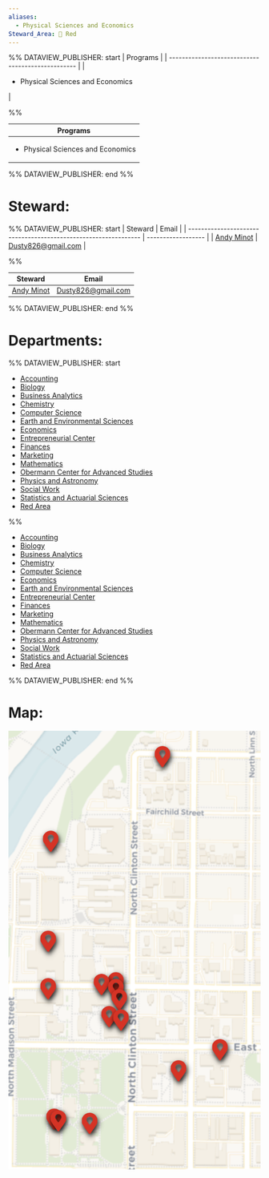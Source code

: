 ```yaml
---
aliases:
  - Physical Sciences and Economics
Steward_Area: 🔴 Red
---
```

%% DATAVIEW_PUBLISHER: start
| Programs                                          |
| ------------------------------------------------- |
| <ul><li>Physical Sciences and Economics</li></ul> |

%%

| Programs                                          |
| ------------------------------------------------- |
| <ul><li>Physical Sciences and Economics</li></ul> |

%% DATAVIEW_PUBLISHER: end %%

# Steward:
%% DATAVIEW_PUBLISHER: start
| Steward                                                         | Email              |
| --------------------------------------------------------------- | ------------------ |
| [Andy Minot](./Andy%20Minot.md) | Dusty826@gmail.com |

%%

| Steward                                                         | Email              |
| --------------------------------------------------------------- | ------------------ |
| [Andy Minot](./Andy%20Minot.md) | Dusty826@gmail.com |

%% DATAVIEW_PUBLISHER: end %%

# Departments:
%% DATAVIEW_PUBLISHER: start
- [Accounting](./Accounting.md)
- [Biology](./Biology.md)
- [Business Analytics](./Business%20Analytics.md)
- [Chemistry](./Chemistry.md)
- [Computer Science](./Computer%20Science.md)
- [Earth and Environmental Sciences](./Earth%20and%20Environmental%20Sciences.md)
- [Economics](./Economics.md)
- [Entrepreneurial Center](./Entrepreneurial%20Center.md)
- [Finances](./Finances.md)
- [Marketing](./Marketing.md)
- [Mathematics](./Mathematics.md)
- [Obermann Center for Advanced Studies](./Obermann%20Center%20for%20Advanced%20Studies.md)
- [Physics and Astronomy](./Physics%20and%20Astronomy.md)
- [Social Work](./Social%20Work.md)
- [Statistics and Actuarial Sciences](./Statistics%20and%20Actuarial%20Sciences.md)
- [Red Area](Red%20Area.md)

%%

- [Accounting](./Accounting.md)
- [Biology](./Biology.md)
- [Business Analytics](./Business%20Analytics.md)
- [Chemistry](./Chemistry.md)
- [Computer Science](./Computer%20Science.md)
- [Economics](./Economics.md)
- [Earth and Environmental Sciences](./Earth%20and%20Environmental%20Sciences.md)
- [Entrepreneurial Center](./Entrepreneurial%20Center.md)
- [Finances](./Finances.md)
- [Marketing](./Marketing.md)
- [Mathematics](./Mathematics.md)
- [Obermann Center for Advanced Studies](./Obermann%20Center%20for%20Advanced%20Studies.md)
- [Physics and Astronomy](./Physics%20and%20Astronomy.md)
- [Social Work](./Social%20Work.md)
- [Statistics and Actuarial Sciences](./Statistics%20and%20Actuarial%20Sciences.md)
- [Red Area](Red%20Area.md)

%% DATAVIEW_PUBLISHER: end %%

# Map:
![Steward-Map-Red.png](./Admin/Attachments/Steward-Map-Red.png)